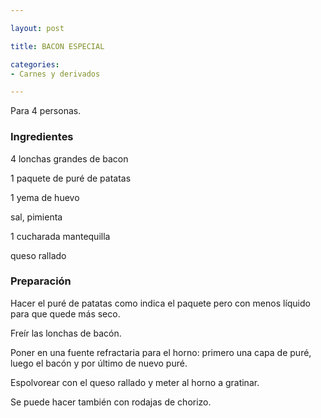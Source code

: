```yaml
---

layout: post

title: BACON ESPECIAL

categories:
- Carnes y derivados

---
```


Para 4 personas.

<h3>Ingredientes</h3>

4 lonchas grandes de bacon

1 paquete de puré de patatas

1 yema de huevo

sal, pimienta

1 cucharada mantequilla

queso rallado

<h3>Preparación</h3>

Hacer el puré de patatas como indica el paquete pero con menos líquido para que quede más seco.

Freír las lonchas de bacón.

Poner en una fuente refractaria para el horno: primero una capa de puré, luego el bacón y por último de nuevo puré.

Espolvorear con el queso rallado y meter al horno a gratinar.

Se puede hacer también con rodajas de chorizo.

